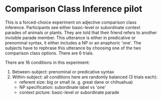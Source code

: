 # Comparison Class Inference pilot

This is a forced-choice experiment on adjective comparison class inference.  Participants see either basic-level or subordinate context parades of animals or plants. They are told that their friend refers to another invisible parade member. This utterance is either in predicative or prenominal syntax, it either includes a NP or an anaphoric 'one'. The subjects have to rephrase this utterance by choosing one of the two comparison class options. There are 6 trials.

There are 16 conditions in this experiment:
1. Between-subject: prenominal or predicative syntax
2. Within-subject: all conditions here are randomly balanced (3 trials each):
    - referent size: big or small (e. g. great dane or chihuahua)
    - NP specification: subordinate label vs 'one'
    - context picture: basic-level or subordinate parade
